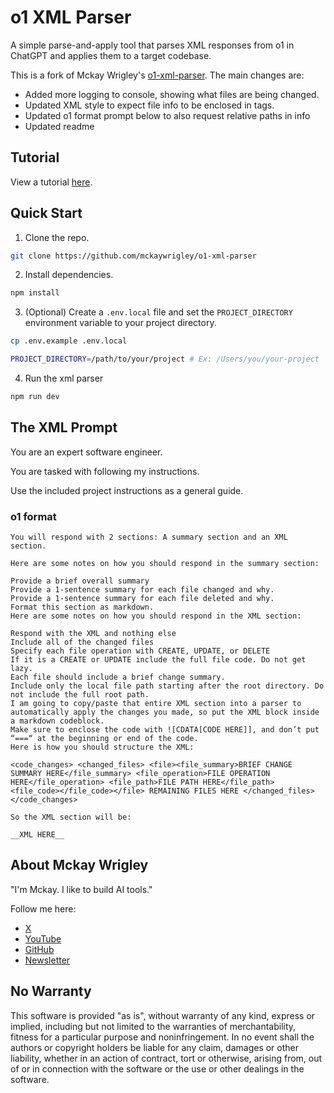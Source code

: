 # o1 XML Parser

A simple parse-and-apply tool that parses XML responses from o1 in ChatGPT and applies them to a target codebase.

This is a fork of Mckay Wrigley's [o1-xml-parser](https://github.com/mckaywrigley/o1-xml-parser). The main changes are:

- Added more logging to console, showing what files are being changed.
- Updated XML style to expect file info to be enclosed in <file> tags.
- Updated o1 format prompt below to also request relative paths in <file> info
- Updated readme

## Tutorial

View a tutorial [here](https://x.com/mckaywrigley/status/1865825221560893798).

## Quick Start

1. Clone the repo.

```bash
git clone https://github.com/mckaywrigley/o1-xml-parser
```

2. Install dependencies.

```bash
npm install
```

3. (Optional) Create a `.env.local` file and set the `PROJECT_DIRECTORY` environment variable to your project directory.

```bash
cp .env.example .env.local
```

```bash
PROJECT_DIRECTORY=/path/to/your/project # Ex: /Users/you/your-project
```

4. Run the xml parser

```bash
npm run dev
```

## The XML Prompt

You are an expert software engineer.

You are tasked with following my instructions.

Use the included project instructions as a general guide.

### o1 format

```
You will respond with 2 sections: A summary section and an XML section.

Here are some notes on how you should respond in the summary section:

Provide a brief overall summary
Provide a 1-sentence summary for each file changed and why.
Provide a 1-sentence summary for each file deleted and why.
Format this section as markdown.
Here are some notes on how you should respond in the XML section:

Respond with the XML and nothing else
Include all of the changed files
Specify each file operation with CREATE, UPDATE, or DELETE
If it is a CREATE or UPDATE include the full file code. Do not get lazy.
Each file should include a brief change summary.
Include only the local file path starting after the root directory. Do not include the full root path.
I am going to copy/paste that entire XML section into a parser to automatically apply the changes you made, so put the XML block inside a markdown codeblock.
Make sure to enclose the code with ![CDATA[CODE HERE]], and don’t put “===“ at the beginning or end of the code.
Here is how you should structure the XML:

<code_changes> <changed_files> <file><file_summary>BRIEF CHANGE SUMMARY HERE</file_summary> <file_operation>FILE OPERATION HERE</file_operation> <file_path>FILE PATH HERE</file_path> <file_code></file_code></file> REMAINING FILES HERE </changed_files> </code_changes>

So the XML section will be:

__XML HERE__
```

## About Mckay Wrigley

"I'm Mckay. I like to build AI tools."

Follow me here:

- [X](https://x.com/mckaywrigley)
- [YouTube](https://www.youtube.com/@realmckaywrigley)
- [GitHub](https://github.com/mckaywrigley)
- [Newsletter](https://mckaywrigley.substack.com/)

## No Warranty

This software is provided "as is", without warranty of any kind, express or
implied, including but not limited to the warranties of merchantability,
fitness for a particular purpose and noninfringement. In no event shall the
authors or copyright holders be liable for any claim, damages or other
liability, whether in an action of contract, tort or otherwise, arising from,
out of or in connection with the software or the use or other dealings in the
software.
